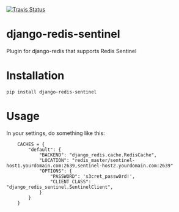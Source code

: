 [![Travis Status](https://travis-ci.org/KabbageInc/django-redis-sentinel.svg?style=flat)](https://travis-ci.org/KabbageInc/django-redis-sentinel)

# django-redis-sentinel
Plugin for django-redis that supports Redis Sentinel

# Installation

```
pip install django-redis-sentinel
```

# Usage

In your settings, do something like this:

```
    CACHES = {
        "default": {
            "BACKEND": "django_redis.cache.RedisCache",
            "LOCATION": "redis_master/sentinel-host1.yourdomain.com:2639,sentinel-host2.yourdomain.com:2639"
            "OPTIONS": {
                "PASSWORD": 's3cret_passw0rd!',
                "CLIENT_CLASS": "django_redis_sentinel.SentinelClient",
            }
        }
    }
```
